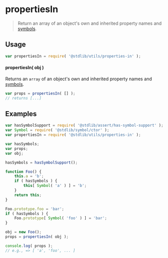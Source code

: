 <!--

@license Apache-2.0

Copyright (c) 2018 The Stdlib Authors.

Licensed under the Apache License, Version 2.0 (the "License");
you may not use this file except in compliance with the License.
You may obtain a copy of the License at

   http://www.apache.org/licenses/LICENSE-2.0

Unless required by applicable law or agreed to in writing, software
distributed under the License is distributed on an "AS IS" BASIS,
WITHOUT WARRANTIES OR CONDITIONS OF ANY KIND, either express or implied.
See the License for the specific language governing permissions and
limitations under the License.

-->

# propertiesIn

> Return an array of an object's own and inherited property names and [symbols][@stdlib/symbol/ctor].

<section class="usage">

## Usage

```javascript
var propertiesIn = require( '@stdlib/utils/properties-in' );
```

#### propertiesIn( obj )

Returns an `array` of an object's own and inherited property names and [symbols][@stdlib/symbol/ctor].

```javascript
var props = propertiesIn( [] );
// returns [...]
```

</section>

<!-- /.usage -->

<section class="notes">

</section>

<!-- /.notes -->

<section class="examples">

## Examples

<!-- eslint no-undef: "error" -->

```javascript
var hasSymbolSupport = require( '@stdlib/assert/has-symbol-support' );
var Symbol = require( '@stdlib/symbol/ctor' );
var propertiesIn = require( '@stdlib/utils/properties-in' );

var hasSymbols;
var props;
var obj;

hasSymbols = hasSymbolSupport();

function Foo() {
    this.a = 'b';
    if ( hasSymbols ) {
        this[ Symbol( 'a' ) ] = 'b';
    }
    return this;
}

Foo.prototype.foo = 'bar';
if ( hasSymbols ) {
    Foo.prototype[ Symbol( 'foo' ) ] = 'bar';
}

obj = new Foo();
props = propertiesIn( obj );

console.log( props );
// e.g., => [ 'a', 'foo', ... ]
```

</section>

<!-- /.examples -->

<section class="links">

[@stdlib/symbol/ctor]: https://github.com/stdlib-js/stdlib/tree/develop/lib/node_modules/%40stdlib/symbol/ctor

</section>

<!-- /.links -->
